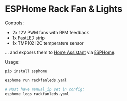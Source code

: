 # ESPHome Rack Fan & Lights

Controls:

- 2x 12V PWM fans with RPM feedback
- 1x FastLED strip
- 1x TMP102 I2C temperature sensor

... and exposes them to [Home Assistant](https://www.home-assistant.io/) via [ESPHome](https://esphome.io/).

Usage:

```sh
pip install esphome

esphome run rackfanleds.yaml

# Must have manual_ip set in config:
esphome logs rackfanleds.yaml
```
